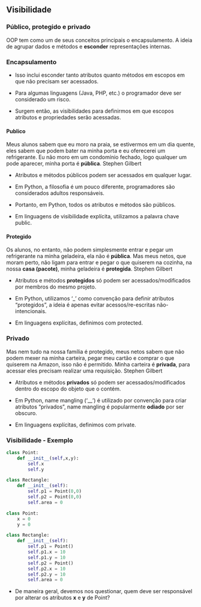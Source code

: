 ## Visibilidade

### Público, protegido e privado

OOP tem como um de seus conceitos principais o encapsulamento. A ideia de agrupar dados e métodos e **esconder** representações internas.

### Encapsulamento

- Isso inclui esconder tanto atributos quanto métodos em escopos em que não precisam ser acessados.

- Para algumas linguagens (Java, PHP, etc.) o programador deve ser considerado um risco.

- Surgem então, as visibilidades para definirmos em que escopos atributos e propriedades serão acessadas.

#### Publico

Meus alunos sabem que eu moro na praia, se estivermos em um dia quente, eles sabem que podem bater na minha porta e eu oferecerei um refrigerante. Eu não moro em um condomínio fechado, logo qualquer um pode aparecer, minha porta é **pública**.
Stephen Gilbert

- Atributos e métodos públicos podem ser acessados em qualquer lugar.

- Em Python, a filosofia é um pouco diferente, programadores são considerados adultos responsáveis. 

- Portanto, em Python, todos os atributos e métodos são públicos.

- Em linguagens de visibilidade explícita, utilizamos a palavra chave public.

#### Protegido

Os alunos, no entanto, não podem simplesmente entrar e pegar um refrigerante na minha geladeira, ela não é **pública**.
Mas meus netos, que moram perto, não ligam para entrar e pegar o que quiserem na cozinha, na nossa **casa (pacote)**, minha geladeira é **protegida**.
Stephen Gilbert

- Atributos e métodos **protegidos** só podem ser acessados/modificados por membros do mesmo projeto.

- Em Python, utilizamos ‘_’ como convenção para definir atributos “protegidos”, a ideia é apenas evitar acessos/re-escritas não-intencionais.

- Em linguagens explícitas, definimos com protected.

### Privado

Mas nem tudo na nossa família é protegido, meus netos sabem que não podem mexer na minha carteira, pegar meu cartão e comprar o que quiserem na Amazon, isso não é permitido.
Minha carteira é **privada**, para acessar eles precisam realizar uma requisição.
Stephen Gilbert

- Atributos e métodos **privados** só podem ser acessados/modificados dentro do escopo do objeto que o contém.

- Em Python, name mangling (‘__’) é utilizado por convenção para criar atributos “privados”, name mangling é popularmente **odiado** por ser obscuro.

- Em linguagens explícitas, definimos com private.

### Visibilidade - Exemplo

```python
class Point:
    def __init__(self,x,y):
        self.x
        self.y

class Rectangle:
    def __init__(self):
        self.p1 = Point(0,0)
        self.p2 = Point(0,0)
        self.area = 0
```

```python
class Point:
    x = 0
    y = 0

class Rectangle:
    def __init__(self):
        self.p1 = Point()
        self.p1.x = 10
        self.p1.y = 10
        self.p2 = Point()
        self.p2.x = 10
        self.p2.y = 10
        self.area = 0
```

- De maneira geral, devemos nos questionar, quem deve ser responsável por alterar os atributos **x** e **y** de Point?